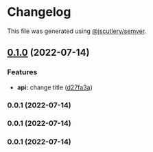 # Changelog

This file was generated using [@jscutlery/semver](https://github.com/jscutlery/semver).

## [0.1.0](https://github.com/domirs/nx-test/compare/api@0.0.1...api@0.1.0) (2022-07-14)

### Features

- **api:** change title ([d27fa3a](https://github.com/domirs/nx-test/commit/d27fa3af84a9418fc81e1a315d81a1c5c753f356))

### 0.0.1 (2022-07-14)

### 0.0.1 (2022-07-14)

### 0.0.1 (2022-07-14)
